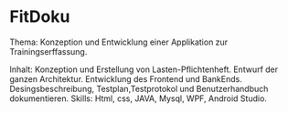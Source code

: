 # FitDoku
Thema: Konzeption und Entwicklung einer Applikation zur Trainingserffassung. 

Inhalt: 
Konzeption und Erstellung von Lasten-Pflichtenheft.
Entwurf der ganzen Architektur.
Entwicklung des Frontend und BankEnds. 
Desingsbeschreibung, Testplan,Testprotokol und Benutzerhandbuch dokumentieren.
Skills: Html, css, JAVA, Mysql, WPF, Android Studio.
